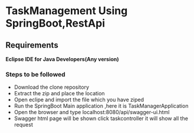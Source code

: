 # TaskManagement Using SpringBoot,RestApi<br>
## Requirements<br>
**Eclipse IDE for Java Developers(Any version)**<br>
### Steps to be followed<br>
* Download the clone repository<br>
* Extract the zip and place the location<br>
* Open eclipe and import the file which you have ziped<br>
* Run the SpringBoot Main application ,here it is TaskManagerApplication<br>
* Open the browser and type localhost:8080/api/swagger-ui.html<br>
* Swagger html page will be shown click taskcontroller it will show all the request

